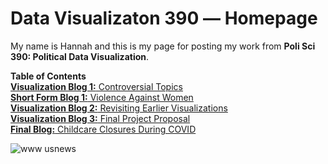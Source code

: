 # Data Visualizaton 390 –– Homepage

My name is Hannah and this is my page for posting my work from **Poli Sci 390: Political Data Visualization**.

**Table of Contents** <br>
[**Visualization Blog 1:** Controversial Topics](VB1.md) <br>
[**Short Form Blog 1:** Violence Against Women](SFB1.md) <br>
[**Visualization Blog 2:** Revisiting Earlier Visualizations](VB2.md) <br>
[**Visualization Blog 3:** Final Project Proposal](Final_Proj_Proposal.md) <br>
[**Final Blog:** Childcare Closures During COVID](Final_Project.md.md)

![www usnews](https://user-images.githubusercontent.com/114178058/191808066-c051f8ec-141f-4f70-a62d-d611dde52d69.jpg)
